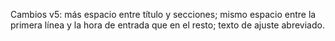 Cambios v5: más espacio entre título y secciones; mismo espacio entre la primera línea y la hora de entrada que en el resto; texto de ajuste abreviado.